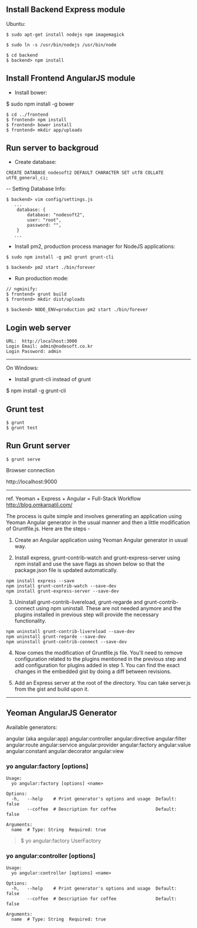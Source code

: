 ## Install Backend Express module
Ubuntu:
```
$ sudo apt-get install nodejs npm imagemagick

$ sudo ln -s /usr/bin/nodejs /usr/bin/node
```

```
$ cd backend
$ backend> npm install
```

## Install Frontend AngularJS module
- Install bower:

 $ sudo npm install -g bower

```
$ cd ../frontend
$ frontend> npm install
$ frontend> bower install
$ frontend> mkdir app/uploads
```

## Run server to backgroud
- Create database:
```
CREATE DATABASE nodesoft2 DEFAULT CHARACTER SET utf8 COLLATE utf8_general_ci;
```

-- Setting Database Info:
```
$ backend> vim config/settings.js
   ...
    database: {
        database: "nodesoft2",
        user: "root",
        password: "",
    }
   ...
```

- Install pm2, production process manager for NodeJS applications:
```
$ sudo npm install -g pm2 grunt grunt-cli

$ backend> pm2 start ./bin/forever
```

- Run production mode:
```
// ngminify:
$ frontend> grunt build
$ frontend> mkdir dist/uploads

$ backend> NODE_ENV=production pm2 start ./bin/forever
```

## Login web server

```
URL:  http://localhost:3000
Login Email: admin@nodesoft.co.kr
Login Password: admin
```

---------------------
On Windows:

 - Install grunt-cli instead of grunt

 $ npm install -g grunt-cli

## Grunt test

```
$ grunt 
$ grunt test
```
## Run Grunt server

```
$ grunt serve
```

Browser connection

 http://localhost:9000


---------------
ref. Yeoman + Express + Angular = Full-Stack Workflow
	http://blog.omkarpatil.com/

The process is quite simple and involves generating an application using Yeoman Angular generator in the usual manner and then a little modification of Gruntfile.js. Here are the steps - 

1. Create an Angular application using Yeoman Angular generator in usual way.

2. Install express, grunt-contrib-watch and grunt-express-server using npm install and use the save flags as shown below so that the package.json file is updated automatically.

```
npm install express --save
npm install grunt-contrib-watch --save-dev
npm install grunt-express-server --save-dev
```

3. Uninstall grunt-contrib-livereload, grunt-regarde and grunt-contrib-connect using npm uninstall. These are not needed anymore and the plugins installed in previous step will provide the necessary functionality.

```
npm uninstall grunt-contrib-livereload --save-dev
npm uninstall grunt-regarde --save-dev
npm uninstall grunt-contrib-connect --save-dev
```

4. Now comes the modification of Gruntfile.js file. You'll need to remove configuration related to the plugins mentioned in the previous step and add configuration for plugins added in step 1. You can find the exact changes in the embedded gist by doing a diff between revisions.

5. Add an Express server at the root of the directory. You can take server.js from the gist and build upon it. 	


---------------
## Yeoman AngularJS Generator
Available generators:

angular (aka angular:app)
angular:controller
angular:directive
angular:filter
angular:route
angular:service
angular:provider
angular:factory
angular:value
angular:constant
angular:decorator
angular:view


### yo angular:factory [options] <name>

```
Usage:
  yo angular:factory [options] <name>

Options:
  -h,   --help    # Print generator's options and usage  Default: false
        --coffee  # Description for coffee               Default: false

Arguments:
  name  # Type: String  Required: true
```

> $ yo angular:factory  UserFactory

### yo angular:controller [options] <name>

```
Usage:
  yo angular:controller [options] <name>

Options:
  -h,   --help    # Print generator's options and usage  Default: false
        --coffee  # Description for coffee               Default: false

Arguments:
  name  # Type: String  Required: true
```
